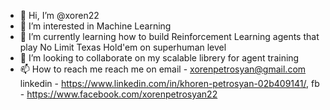- 👋 Hi, I’m @xoren22
- 👀 I’m interested in Machine Learning
- 🌱 I’m currently learning how to build Reinforcement Learning agents that play No Limit Texas Hold'em on superhuman level
- 💞️ I’m looking to collaborate on my scalable librery for agent training 
- 📫 How to reach me reach me on email - xorenpetrosyan@gmail.com linkedin - https://www.linkedin.com/in/khoren-petrosyan-02b409141/, fb - https://www.facebook.com/xorenpetrosyan22

<!---
xoren22/xoren22 is a ✨ special ✨ repository because its `README.md` (this file) appears on your GitHub profile.
You can click the Preview link to take a look at your changes.
--->
